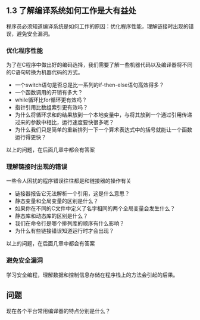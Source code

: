 ## 1.3 了解编译系统如何工作是大有益处
程序员必须知道编译系统是如何工作的原因：优化程序性能，理解链接时出现的错误，避免安全漏洞。
### 优化程序性能
为了在C程序中做出好的编码选择，我们需要了解一些机器代码以及编译器将不同的C语句转换为机器代码的方式。
- 一个switch语句是否总是比一系列的if-then-else语句高效得多？
- 一个函数调用的开销有多大？
- while循环比for循环更有效吗？
- 指针引用比数组索引更有效吗？
- 为什么将循环求和的结果放到一个本地变量中，与将其放到一个通过引用传递过来的参数中相比，运行速度要快很多呢？
- 为什么我们只是简单的重新排列一下一个算术表达式中的括号就能让一个函数运行得更快？

以上的问题，在后面几章中都会有答案
### 理解链接时出现的错误
一些令人困扰的程序错误往往都是和链接器的操作有关
- 链接器报告它无法解析一个引用，这是什么意思？
- 静态变量和全局变量的区别是什么？
- 如果你在不同的C文件中定义了名字相同的两个全局变量会发生什么？
- 静态库和动态库的区别是什么？
- 我们在命令行是哪个排列库的顺序有什么影响？
- 为什么有些链接错误知道运行时才会出现？

以上的问题，在后面几章中都会有答案
### 避免安全漏洞
学习安全编程，理解数据和控制信息存储在程序栈上的方法会引起的后果。

## 问题
现在各个平台常用编译器的特点分别是什么？  

